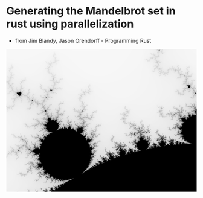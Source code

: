 # Generating the Mandelbrot set in rust using parallelization
   - from Jim Blandy, Jason Orendorff - Programming Rust
  
  
  
  
   
![Image of final render](https://raw.githubusercontent.com/mrutyunjayan/mandelbrot-rust/master/mandel3.png)
